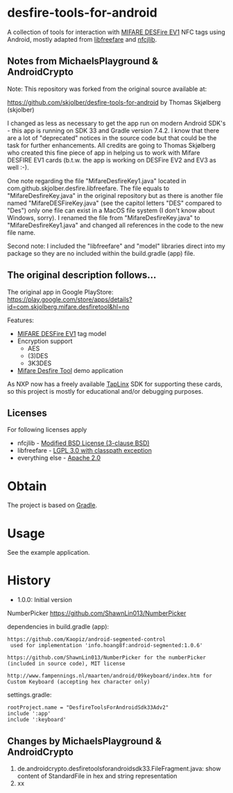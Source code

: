 # desfire-tools-for-android
A collection of tools for interaction with [MIFARE DESFire EV1] NFC tags using Android, mostly adapted from [libfreefare] and [nfcjlib].

## Notes from MichaelsPlayground & AndroidCrypto

Note: This repository was forked from the original source available at:

https://github.com/skjolber/desfire-tools-for-android by Thomas Skjølberg (skjolber)

I changed as less as necessary to get the app run on modern Android SDK's - this app is running on SDK 33 and 
Gradle version 7.4.2. I know that there are a lot of "deprecated" notices in the source code but that could be 
the task for further enhancements. All credits are going to Thomas Skjølberg who created this fine piece of 
app in helping us to work with Mifare DESFIRE EV1 cards (b.t.w. the app is working on DESFire EV2 and EV3 as well :-).

One note regarding the file "MifareDesfireKey1.java" located in com.github.skjolber.desfire.libfreefare. The file 
equals to "MifareDesfireKey.java" in the original repository but as there is another file named "MifareDESFireKey.java"
(see the capitol letters "DES" compared to "Des") only one file can exist in a MacOS file system (I don't know about Windows, sorry). 
I renamed the file from "MifareDesfireKey.java" to "MifareDesfireKey1.java" and changed all references in the code to the 
new file name.

Second note: I included the "libfreefare" and "model" libraries direct into my package so they are no included within 
the build.gradle (app) file.

## The original description follows...

The original app in Google PlayStore: https://play.google.com/store/apps/details?id=com.skjolberg.mifare.desfiretool&hl=no

Features:
  * [MIFARE DESFire EV1] tag model
  * Encryption support
    * AES
    * (3)DES 
    * 3K3DES
  * [Mifare Desfire Tool] demo application

As NXP now has a freely available [TapLinx] SDK for supporting these cards, so this project is mostly for educational and/or debugging purposes.

## Licenses
For following licenses apply

  * nfcjlib - [Modified BSD License (3-clause BSD)]
  * libfreefare - [LGPL 3.0 with classpath exception]
  * everything else - [Apache 2.0]

# Obtain
The project is based on [Gradle].

# Usage
See the example application.

# History
 - 1.0.0: Initial version

[Gradle]:                               https://gradle.org/
[Apache 2.0]:          		            http://www.apache.org/licenses/LICENSE-2.0.html
[issue-tracker]:       		            https://github.com/skjolber/desfire-tools-for-android/issues
[Modified BSD License (3-clause BSD)]:  nfcjlib/LICENSE
[LGPL 3.0 with classpath exception]:    libfreefare/LICENSE
[Mifare Desfire Tool]:          		https://play.google.com/store/apps/details?id=com.skjolberg.mifare.desfiretool&hl=no
[TapLinx]:                              https://www.mifare.net/en/products/tools/taplinx/
[MIFARE DESFire EV1]:                   https://en.wikipedia.org/wiki/MIFARE#MIFARE_DESFire_EV1_(previously_called_DESFire8)
[libfreefare]:                          https://github.com/nfc-tools/libfreefare
[nfcjlib]:                              https://github.com/Andrade/nfcjlib

NumberPicker https://github.com/ShawnLin013/NumberPicker

dependencies in build.gradle (app):
```plaintext
https://github.com/Kaopiz/android-segmented-control
 used for implementation 'info.hoang8f:android-segmented:1.0.6' 
 
https://github.com/ShawnLin013/NumberPicker for the numberPicker (included in source code), MIT license

http://www.fampennings.nl/maarten/android/09keyboard/index.htm for Custom Keyboard (accepting hex character only)
```

settings.gradle:
```plaintext
rootProject.name = "DesfireToolsForAndroidSdk33Adv2"
include ':app'
include ':keyboard'

```

## Changes by MichaelsPlayground & AndroidCrypto

1) de.androidcrypto.desfiretoolsforandroidsdk33.FileFragment.java: show content of StandardFile in hex and string representation
2) xx

